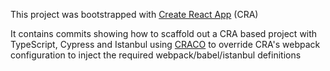 This project was bootstrapped with [Create React App](https://github.com/facebook/create-react-app) (CRA)

It contains commits showing how to scaffold out a CRA based project with TypeScript, Cypress and Istanbul using [CRACO](https://github.com/sharegate/craco) to override CRA's webpack configuration to inject the required webpack/babel/istanbul definitions
